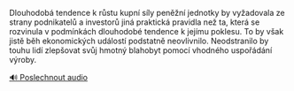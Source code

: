 
Dlouhodobá tendence k růstu kupní síly peněžní jednotky by vyžadovala ze strany podnikatelů a investorů jiná praktická pravidla než ta, která se rozvinula v podmínkách dlouhodobé tendence k jejímu poklesu. To by však jistě běh ekonomických událostí podstatně neovlivnilo. Neodstranilo by touhu lidí zlepšovat svůj hmotný blahobyt pomocí vhodného uspořádání výroby.

[🔊 Poslechnout audio](/data/7-paragraphs/audio/chapter_86/para_004-Dlouhodob-tendence-k-rstu-kupn-sly-penn-jed.mp3)
